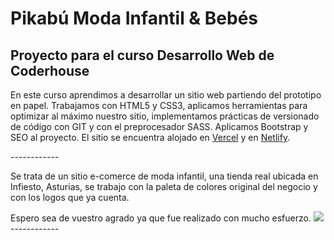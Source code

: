 # Pikabú Moda Infantil & Bebés 

## Proyecto para el curso Desarrollo Web de Coderhouse
<p>
En este curso aprendimos a desarrollar un sitio web partiendo del prototipo en papel.
Trabajamos con HTML5 y CSS3, aplicamos herramientas para optimizar al máximo nuestro sitio, implementamos prácticas de versionado de código con GIT y con el preprocesador SASS.
Aplicamos Bootstrap y SEO al proyecto.
El sitio se encuentra alojado en <a href="https://pikabu-moda-infantil.vercel.app/" target="_blank">Vercel</a> y en <a href="https://pikabu-moda-infantil.netlify.app/" target="_blank">Netlify</a>.
</p>
------------
<p>
Se trata de un sitio e-comerce de moda infantil, una tienda real ubicada en Infiesto, Asturias, se trabajo con la paleta de colores original del negocio y con los logos que ya cuenta.
</p>
Espero sea de vuestro agrado ya que fue realizado con mucho esfuerzo.
<img src="https://i.ibb.co/sv9TVqz/logo-encabezado.webp">
------------

